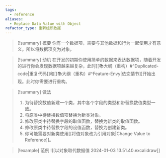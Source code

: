 ```yaml
---
tags:
  - reference
aliases:
  - Replace Data Value with Object
refactor_type: 重新组织数据
---
```

> [!summary] 概要
> 你有一个数据项，需要与其他数据和行为一起使用才有意义。所以将数据项变为对象。

> [!summary] 动机
> 在开发的初期你使用简单的数据来表达数据项，随着开发的进行你会发现数据项越来越复杂，此时[[📚大纲（重构）#^Duplicated-code|重复代码]]和[[📚大纲（重构）#^Feature-Envy|依恋情节]]开始出现。此时你需要进行重构。

> [!summary] 做法
> 1. 为待替换数值新建一个类，其中各个字段的类型和带替换数值类型一致。
> 2. 将原类中待替换数值项替换为新类对象。
> 3. 修改原类中待替换字段的取值函数，替换为新类的取值函数。
> 4. 修改原类中待替换字段的设值函数，替换为创建新类。
> 5. 你可能需要对新类使用[[将值对象改为引用对象|Change Value to Reference]]。

> [!example] 范例
> ![[以对象取代数据值 2024-01-03 13.51.40.excalidraw]]